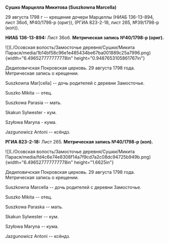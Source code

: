 **Сушко Марцелла Микитова (Suszkowna Marcella)**

29 августа 1798 г -- крещение дочери Марцеллы (НИАБ 136-13-894, лист
36об, №40/1798-р (ориг)), (РГИА 823-2-18, лист 265, №39/1798-р (коп)).

**НИАБ 136-13-894:** Лист 36об. **Метрическая запись №40/1798-р
(ориг).**

![](./Осовская волость/Замосточье деревня/Сушки/Микита Парася/media/1b14bf58c96e1e485434be67ba001889c25a7996.png){width="6.496527777777778in"
height="0.9487653105861767in"}

Дедиловичская Покровская церковь. 29 августа 1798 года. Метрическая
запись о крещении.

Suszkowna Mar\[cella\] -- дочь родителей с деревни Замосточье.

Suszko Mikita -- отец.

Suszkowa Parasia -- мать.

Skakun Sylwester - кум.

Szyłowa Maryna - кума.

Jazgunowicz Antoni -- ксёндз.

**РГИА 823-2-18:** Лист 265. **Метрическая запись №40/1798-р (коп).**

![](./Осовская волость/Замосточье деревня/Сушки/Микита Парася/media/fd4c6e74e8308f14a7f9cd7a2c08dc94725b949b.png){width="6.496527777777778in"
height="1.6625in"}

Дедиловичская Покровская церковь. 29 августа 1798 года. Метрическая
запись о крещении.

Suszkowna Marcella -- дочь родителей с деревни Замосточье.

Suszko Mikita -- отец.

Suszkowa Paraska -- мать.

Skakun Sylwester -- кум.

Szyłowa Maryna -- кума.

Jazgunowicz Antoni -- ксёндз.
